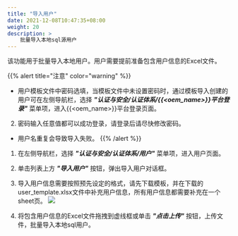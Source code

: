 ```yaml
---
title: "导入用户"
date: 2021-12-08T10:47:35+08:00
weight: 20
description: >
    批量导入本地sql源用户
---
```


该功能用于批量导入本地用户。用户需要提前准备包含用户信息的Excel文件。

{{% alert title="注意" color="warning" %}}
- 用户模板文件中密码选填，当模板文件中未设置密码时，通过模板导入创建的用户可在左侧导航栏，选择 **_"认证与安全/认证体系/{{<oem_name>}}平台登录"_** 菜单项，进入{{<oem_name>}}平台登录页面。
2. 密码输入任意值都可以成功登录，请登录后请尽快修改密码。
- 用户名重复会导致导入失败。
{{% /alert %}}

1. 在左侧导航栏，选择 **_"认证与安全/认证体系/用户"_** 菜单项，进入用户页面。
2. 单击列表上方 **_"导入用户"_** 按钮，弹出导入用户对话框。
2. 导入用户信息需要按照预先设定的格式，请先下载模板，并在下载的user_template.xlsx文件中补充用户信息，所有用户信息都需要补充在一个sheet页。
    ![](../../../images/importuser.png) 

3. 将包含用户信息的Excel文件拖拽到虚线框或单击 **_"点击上传"_** 按钮，上传文件，批量导入本地sql用户。